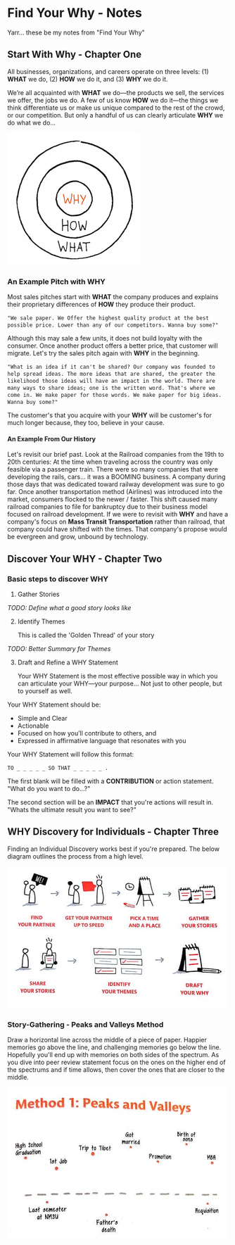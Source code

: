 # Find Your Why - Notes

Yarr... these be my notes from "Find Your Why"

## Start With Why - Chapter One

All businesses, organizations, and careers operate on three levels: (1) **WHAT** we do, (2) **HOW** we do it, and (3) **WHY** we do it.

We’re all acquainted with **WHAT** we do—the products we sell, the services we offer, the jobs we do. A few of us know **HOW** we do it—the things we think differentiate us or make us unique compared to the rest of the crowd, or our competition. But only a handful of us can clearly articulate **WHY** we do what we do...

![The Golden Circle](www/the_golden_circle.png)

### An Example Pitch with WHY

Most sales pitches start with **WHAT** the company produces and explains their proprietary differences of **HOW** they produce their product.

    "We sale paper. We Offer the highest quality product at the best possible price. Lower than any of our competitors. Wanna buy some?"

Although this may sale a few units, it does not build loyalty with the consumer. Once another product offers a better price, that customer will migrate. Let's try the sales pitch again with **WHY** in the beginning.

    "What is an idea if it can't be shared? Our company was founded to help spread ideas. The more ideas that are shared, the greater the likelihood those ideas will have an impact in the world. There are many ways to share ideas; one is the written word. That's where we come in. We make paper for those words. We make paper for big ideas. Wanna buy some?"

The customer's that you acquire with your **WHY** will be customer's for much longer because, they too, believe in your cause.

#### An Example From Our History

Let's revisit our brief past. Look at the Railroad companies from the 19th to 20th centuries: At the time when traveling across the country was only feasible via a passenger train. There were so many companies that were developing the rails, cars... it was a BOOMING business. A company during those days that was dedicated toward railway development was sure to go far. Once another transportation method (Airlines) was introduced into the market, consumers flocked to the newer / faster. This shift caused many railroad companies to file for bankruptcy due to their business model focused on railroad development. If we were to revisit with **WHY** and have a company's focus on **Mass Transit Transportation** rather than railroad, that company could have shifted with the times. That company's propose would be evergreen and grow, unbound by technology.

## Discover Your WHY - Chapter Two

### Basic steps to discover WHY

1) Gather Stories

_TODO: Define what a good story looks like_

2) Identify Themes

    This is called the 'Golden Thread' of your story

_TODO: Better Summary for Themes_

3) Draft and Refine a WHY Statement

    Your WHY Statement is the most effective possible way in which you can articulate your WHY—your purpose... Not just to other people, but to yourself as well.

Your WHY Statement should be:

* Simple and Clear
* Actionable
* Focused on how you’ll contribute to others, and
* Expressed in affirmative language that resonates with you

Your WHY Statement will follow this format:

    TO _ _ _ _ _ SO THAT _ _ _ _ _ .

The first blank will be filled with a **CONTRIBUTION** or action statement. "What do you want to do...?"

The second section will be an **IMPACT** that you're actions will result in. "Whats the ultimate result you want to see?"


## WHY Discovery for Individuals - Chapter Three

Finding an Individual Discovery works best if you're prepared. The below diagram outlines the process from a high level.

![Individual Discovery](www/individual_process.jpg)

### Story-Gathering - Peaks and Valleys Method

Draw a horizontal line across the middle of a piece of paper. Happier memories go above the line, and challenging memories go below the line. Hopefully you'll end up with memories on both sides of the spectrum. As you dive into peer review statement focus on the ones on the higher end of the spectrums and if time allows, then cover the ones that are closer to the middle.

![Peaks and Valleys.jpg](www/peaks_and_valleys.jpg)
